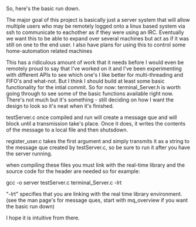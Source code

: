 So, here's the basic run down. 

The major goal of this project is basically just a server system 
that will allow multiple users who may be remotely logged onto a 
linux based system via ssh to communicate to eachother as if they 
were using an IRC. Eventually we want this to be able to expand 
over several machines but act as if it was still on one to the end 
user. I also have plans for using this to control some home-automation 
related machines

This has a ridiculous amount of work that it needs before I would 
even be remotely proud to say that I've worked on it and I've been 
experimenting with different APIs to see which one's I like better 
for multi-threading and FIFO's and what-not. But I think I should 
build at least some basic functionality for the intial commit. So 
for now: terminal_Server.h is worth going through to see some of 
the basic functions available right now. There's not much but it's 
something - still deciding on how I want the design to look so it's 
neat when it's finished. 

testServer.c once compiled and run will create a message que and 
will block until a transmission take's place. Once it does, it 
writes the contents of the message to a local file and then 
shutsdown.

register_user.c takes the first argument and simply transmits it as 
a string to the message que created by testServer.c, so be sure to
run it after you have the server running.

when compiling these files you must link with the real-time library 
and the source code for the header are needed so for example:

gcc -o server testServer.c terminal_Server.c -lrt

"-lrt" specifies that you are linking with the real time library 
environment. (see the man page's for message ques, start with 
mq_overview if you want the basic run down)

I hope it is intuitive from there.
